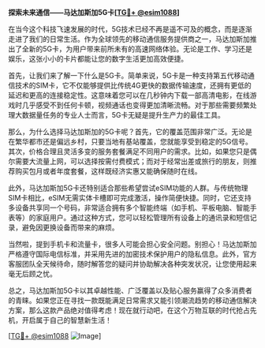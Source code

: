 **探索未来通信——马达加斯加5G卡[[TG💪+ @esim1088](https://t.me/s/esim1088)]**

在当今这个科技飞速发展的时代，5G技术已经不再是遥不可及的概念，而是逐渐走进了我们的日常生活。作为全球领先的移动通信服务提供商之一，马达加斯加推出了全新的5G卡，为用户带来前所未有的高速网络体验。无论是工作、学习还是娱乐，这张小小的卡片都能让您的数字生活更加高效便捷。

首先，让我们来了解一下什么是5G卡。简单来说，5G卡是一种支持第五代移动通信技术的SIM卡，它不仅能够提供比传统4G更快的数据传输速度，还拥有更低的延迟和更高的连接稳定性。这意味着您可以在几秒钟内下载一部高清电影，在线游戏时几乎感受不到任何卡顿，视频通话也变得更加清晰流畅。对于那些需要频繁处理大数据量任务的专业人士而言，5G卡无疑是提升生产力的最佳工具。

那么，为什么选择马达加斯加的5G卡呢？首先，它的覆盖范围非常广泛。无论是在繁华都市还是偏远乡村，只要当地有基站覆盖，您就能享受到稳定的5G信号。其次，价格合理且灵活多变的服务套餐满足不同用户的需求。比如，如果您只是偶尔需要大流量上网，可以选择按需付费模式；而对于经常出差或旅行的朋友，则推荐购买包月或者年度套餐，这样既经济实惠又能确保随时在线。

此外，马达加斯加5G卡还特别适合那些希望尝试eSIM功能的人群。与传统物理SIM卡相比，eSIM无需实体卡槽即可完成激活，操作简便快捷。同时，它还支持多设备共享同一个号码，非常适合拥有多个智能终端（如手机、平板电脑、智能手表等）的家庭用户。通过这种方式，您可以轻松管理所有设备上的通讯录和短信记录，避免因更换设备而带来的麻烦。

当然啦，提到手机卡和流量卡，很多人可能会担心安全问题。别担心！马达加斯加严格遵守国际电信标准，并采用先进的加密技术保护用户的隐私信息。此外，官方客服团队全天候待命，随时解答您的疑问并协助解决各种突发状况，让您使用起来毫无后顾之忧。

总之，马达加斯加5G卡以其卓越性能、广泛覆盖以及贴心服务赢得了众多消费者的青睐。如果您正在寻找一款既能满足日常需求又能引领潮流趋势的移动通信解决方案，那么这款产品绝对值得考虑！现在就行动吧，在这个万物互联的时代抢占先机，开启属于自己的智慧新生活！

[[TG💪+ @esim1088](https://t.me/s/esim1088) ![Image](https://i.postimg.cc/4NQfJmqS/Snipaste-2025-05-13-00-14-12.png)]